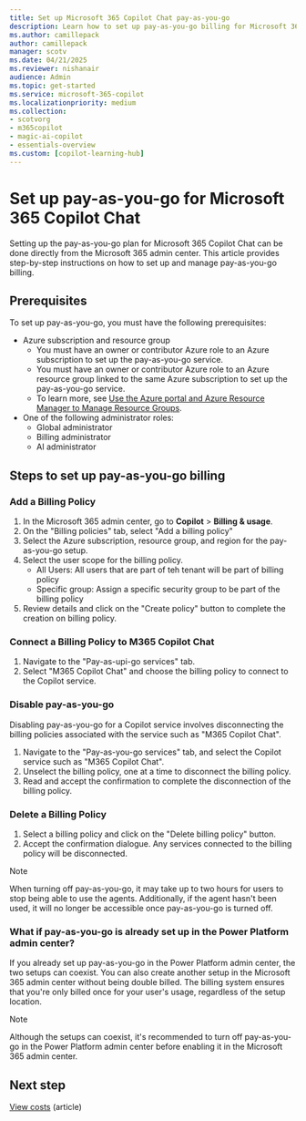 ```yaml
---
title: Set up Microsoft 365 Copilot Chat pay-as-you-go
description: Learn how to set up pay-as-you-go billing for Microsoft 365 Copilot Chat.
ms.author: camillepack
author: camillepack
manager: scotv
ms.date: 04/21/2025
ms.reviewer: nishanair
audience: Admin
ms.topic: get-started
ms.service: microsoft-365-copilot
ms.localizationpriority: medium
ms.collection: 
- scotvorg
- m365copilot
- magic-ai-copilot
- essentials-overview
ms.custom: [copilot-learning-hub]
---
```


# Set up pay-as-you-go for Microsoft 365 Copilot Chat

Setting up the pay-as-you-go plan for Microsoft 365 Copilot Chat can be done directly from the Microsoft 365 admin center. This article provides step-by-step instructions on how to set up and manage pay-as-you-go billing.

## Prerequisites

To set up pay-as-you-go, you must have the following prerequisites:

- Azure subscription and resource group
  - You must have an owner or contributor Azure role to an Azure subscription to set up the pay-as-you-go service.
  - You must have an owner or contributor Azure role to an Azure resource group linked to the same Azure subscription to set up the pay-as-you-go service.
  - To learn more, see [Use the Azure portal and Azure Resource Manager to Manage Resource Groups](/azure/azure-resource-manager/management/manage-resource-groups-portal).
- One of the following administrator roles:
  - Global administrator
  - Billing administrator
  - AI administrator

## Steps to set up pay-as-you-go billing

### Add a Billing Policy
1. In the Microsoft 365 admin center, go to **Copilot** > **Billing & usage**.
2. On the "Billing policies" tab, select "Add a billing policy"
3. Select the Azure subscription, resource group, and region for the pay-as-you-go setup.
4. Select the user scope for the billing policy.
    - All Users: All users that are part of teh tenant will be part of billing policy
    - Specific group: Assign a specific security group to be part of the billing policy
5. Review details and click on the "Create policy" button to complete the creation on billing policy.

### Connect a Billing Policy to M365 Copilot Chat
1. Navigate to the "Pay-as-upi-go services" tab.
2. Select "M365 Copilot Chat" and choose the billing policy to connect to the Copilot service.

### Disable pay-as-you-go
Disabling pay-as-you-go for a Copilot service involves disconnecting the billing policies associated with the service such as "M365 Copilot Chat".
1. Navigate to the "Pay-as-you-go services" tab, and select the Copilot service such as "M365 Copilot Chat".
2. Unselect the billing policy, one at a time to disconnect the billing policy.
3. Read and accept the confirmation to complete the disconnection of the billing policy.

### Delete a Billing Policy
1. Select a billing policy and click on the "Delete billing policy" button.
2. Accept the confirmation dialogue. Any services connected to the billing policy will be disconnected.

> [!NOTE]
> When turning off pay-as-you-go, it may take up to two hours for users to stop being able to use the agents. Additionally, if the agent hasn't been used, it will no longer be accessible once pay-as-you-go is turned off.
   
### What if pay-as-you-go is already set up in the Power Platform admin center?

If you already set up pay-as-you-go in the Power Platform admin center, the two setups can coexist. You can also create another setup in the Microsoft 365 admin center without being double billed. The billing system ensures that you're only billed once for your user's usage, regardless of the setup location.

> [!NOTE]
> Although the setups can coexist, it's recommended to turn off pay-as-you-go in the Power Platform admin center before enabling it in the Microsoft 365 admin center.





## Next step

[View costs](view-cost.md) (article)
